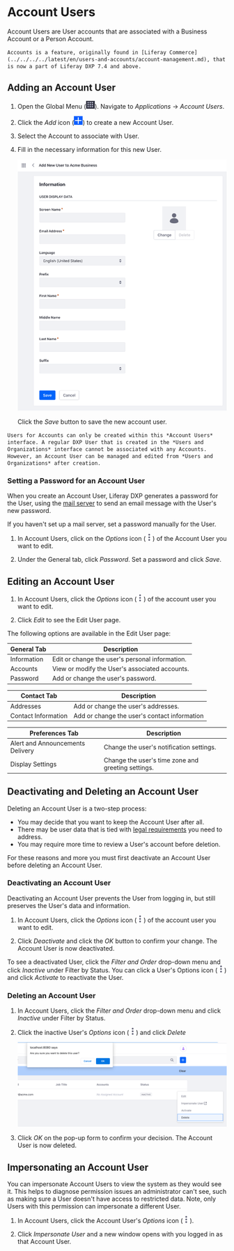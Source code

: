 # Account Users

Account Users are User accounts that are associated with a Business Account or a Person Account. 

```{note}
Accounts is a feature, originally found in [Liferay Commerce](../../../../latest/en/users-and-accounts/account-management.md), that is now a part of Liferay DXP 7.4 and above.
```

## Adding an Account User

1. Open the Global Menu (![Global Menu](../../images/icon-applications-menu.png)). Navigate to *Applications* &rarr; *Account Users*.

1. Click the _Add_ icon (![Add icon](../../images/icon-add.png)) to create a new Account User. 

1. Select the Account to associate with User. 

1. Fill in the necessary information for this new User.

   ![Fill in the account user's information.](./account-users/images/01.png)

   Click the *Save* button to save the new account user.

```{note}
Users for Accounts can only be created within this *Account Users* interface. A regular DXP User that is created in the *Users and Organizations* interface cannot be associated with any Accounts. However, an Account User can be managed and edited from *Users and Organizations* after creation.
```

### Setting a Password for an Account User

When you create an Account User, Liferay DXP generates a password for the User, using the [mail server](../../installation-and-upgrades/setting-up-liferay/configuring-mail/connecting-to-a-mail-server.md) to send an email message with the User's new password.

If you haven't set up a mail server, set a password manually for the User.

1. In Account Users, click on the _Options_ icon (![Options icon](../../images/icon-actions.png)) of the Account User you want to edit.

1. Under the General tab, click *Password*. Set a password and click *Save*.

## Editing an Account User

1. In Account Users, click the _Options_ icon (![Options icon](../../images/icon-actions.png)) of the account user you want to edit.

1. Click *Edit* to see the Edit User page.

The following options are available in the Edit User page:

| General Tab | Description |
| --- | --- |
| Information | Edit or change the user's personal information. |
| Accounts | View or modify the User's associated accounts. |
| Password | Add or change the user's password. |

| Contact Tab | Description |
| --- | --- |
| Addresses | Add or change the user's addresses. |
| Contact Information | Add or change the user's contact information |

| Preferences Tab | Description |
| --- | --- |
| Alert and Announcements Delivery | Change the user's notification settings. |
| Display Settings | Change the user's time zone and greeting settings. |

## Deactivating and Deleting an Account User

Deleting an Account User is a two-step process: 

* You may decide that you want to keep the Account User after all.
* There may be user data that is tied with [legal requirements](./managing_user_data.html) you need to address. 
* You may require more time to review a User's account before deletion.

For these reasons and more you must first deactivate an Account User before deleting an Account User.

### Deactivating an Account User

Deactivating an Account User prevents the User from logging in, but still preserves the User's data and information. 

1. In Account Users, click the _Options_ icon (![Options icon](../../images/icon-actions.png)) of the account user you want to edit.

1. Click *Deactivate* and click the *OK* button to confirm your change. The Account User is now deactivated. 

To see a deactivated User, click the *Filter and Order* drop-down menu and click *Inactive* under Filter by Status. You can click a User's Options icon (![Options icon](../../images/icon-actions.png)) and click *Activate* to reactivate the User.

### Deleting an Account User

1. In Account Users, click the *Filter and Order* drop-down menu and click *Inactive* under Filter by Status.

1. Click the inactive User's _Options_ icon (![Options icon](../../images/icon-actions.png)) and click *Delete*

   ![Select the inactive user and click Delete.](./account-users/images/02.png)

1. Click *OK* on the pop-up form to confirm your decision. The Account User is now deleted.

## Impersonating an Account User

You can impersonate Account Users to view the system as they would see it. This helps to diagnose permission issues an administrator can't see, such as making sure a User doesn't have access to restricted data. Note, only Users with this permission can impersonate a different User.

1. In Account Users, click the Account User's _Options_ icon (![Options icon](../../images/icon-actions.png)). 

2. Click *Impersonate User* and a new window opens with you logged in as that Account User.
